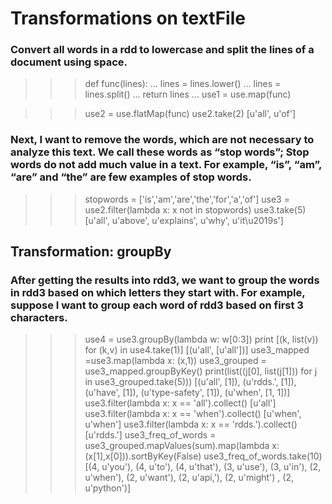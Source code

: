 # Transformations on textFile

### Convert all words in a rdd to lowercase and split the lines of a document using space.

>>> def func(lines): 
...     lines = lines.lower()
...     lines = lines.split()
...     return lines
... 
>>> use1 = use.map(func)

>>> use2 = use.flatMap(func)
>>> use2.take(2)
[u'all', u'of']

###  Next, I want to remove the words, which are not necessary to analyze this text. We call these words as “stop words”; Stop words do not add much value in a text. For example, “is”, “am”, “are” and “the” are few examples of stop words.

>>> stopwords = ['is','am','are','the','for','a','of']
>>> use3 = use2.filter(lambda x: x not in stopwords)
>>> use3.take(5)
[u'all', u'above', u'explains', u'why', u'it\u2019s']

## Transformation: groupBy

### After getting the results into rdd3, we want to group the words in rdd3 based on which letters they start with. For example, suppose I want to group each word of rdd3 based on first 3 characters.

>>> use4 = use3.groupBy(lambda w: w[0:3])
>>> print [(k, list(v)) for (k,v) in use4.take(1)]
[(u'all', [u'all'])]
>>> use3_mapped =use3.map(lambda x: (x,1))
>>> use3_grouped = use3_mapped.groupByKey()
>>> print(list((j[0], list(j[1])) for j in use3_grouped.take(5)))
[(u'all', [1]), (u'rdds.', [1]), (u'have', [1]), (u'type-safety', [1]), (u'when', [1, 1])]
>>> use3.filter(lambda x: x == 'all').collect()
[u'all']
>>> use3.filter(lambda x: x == 'when').collect()
[u'when', u'when']
>>> use3.filter(lambda x: x == 'rdds.').collect()
[u'rdds.']
>>> use3_freq_of_words = use3_grouped.mapValues(sum).map(lambda x: (x[1],x[0])).sortByKey(False)
>>> use3_freq_of_words.take(10)
[(4, u'you'), (4, u'to'), (4, u'that'), (3, u'use'), (3, u'in'), (2, u'when'), (2, u'want'), (2, u'api,'), (2, u'might')
, (2, u'python')]
